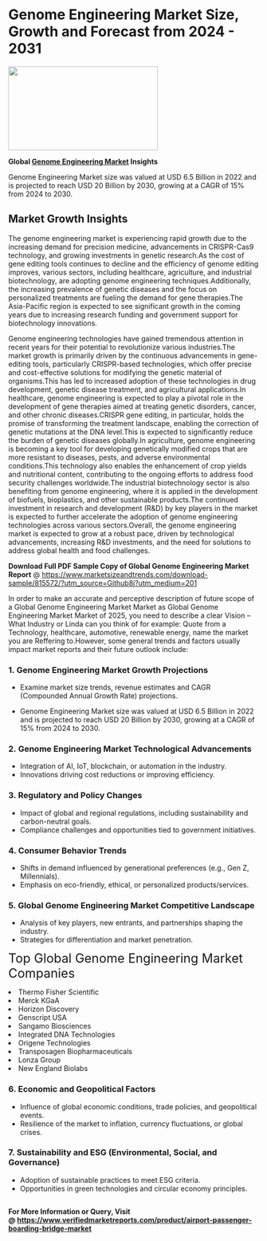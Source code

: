 <H1>Genome Engineering Market Size, Growth and Forecast from 2024 - 2031</H1><img class="aligncenter size-medium wp-image-584254" src="https://thirdeyenews.in/wp-content/uploads/2024/09/Global-Market-Research-300x168.jpeg" alt="" width="300" height="168" /><p><strong>Global&nbsp;<a href="https://www.marketsizeandtrends.com/download-sample/815572/?utm_source=Github8j?utm_medium=201">Genome Engineering Market</a> Insights</strong></p><p>Genome Engineering Market size was valued at USD 6.5 Billion in 2022 and is projected to reach USD 20 Billion by 2030, growing at a CAGR of 15% from 2024 to 2030.</p><p><h2>Market Growth Insights</h2> <p>The genome engineering market is experiencing rapid growth due to the increasing demand for precision medicine, advancements in CRISPR-Cas9 technology, and growing investments in genetic research.As the cost of gene editing tools continues to decline and the efficiency of genome editing improves, various sectors, including healthcare, agriculture, and industrial biotechnology, are adopting genome engineering techniques.Additionally, the increasing prevalence of genetic diseases and the focus on personalized treatments are fueling the demand for gene therapies.The Asia-Pacific region is expected to see significant growth in the coming years due to increasing research funding and government support for biotechnology innovations.</p> <p>Genome engineering technologies have gained tremendous attention in recent years for their potential to revolutionize various industries.The market growth is primarily driven by the continuous advancements in gene-editing tools, particularly CRISPR-based technologies, which offer precise and cost-effective solutions for modifying the genetic material of organisms.This has led to increased adoption of these technologies in drug development, genetic disease treatment, and agricultural applications.In healthcare, genome engineering is expected to play a pivotal role in the development of gene therapies aimed at treating genetic disorders, cancer, and other chronic diseases.CRISPR gene editing, in particular, holds the promise of transforming the treatment landscape, enabling the correction of genetic mutations at the DNA level.This is expected to significantly reduce the burden of genetic diseases globally.In agriculture, genome engineering is becoming a key tool for developing genetically modified crops that are more resistant to diseases, pests, and adverse environmental conditions.This technology also enables the enhancement of crop yields and nutritional content, contributing to the ongoing efforts to address food security challenges worldwide.The industrial biotechnology sector is also benefiting from genome engineering, where it is applied in the development of biofuels, bioplastics, and other sustainable products.The continued investment in research and development (R&D) by key players in the market is expected to further accelerate the adoption of genome engineering technologies across various sectors.Overall, the genome engineering market is expected to grow at a robust pace, driven by technological advancements, increasing R&D investments, and the need for solutions to address global health and food challenges.<p><span class=""><strong>Download Full PDF Sample Copy of Global Genome Engineering Market Report</strong> @ <a href="https://www.marketsizeandtrends.com/download-sample/815572/?utm_source=Github8j?utm_medium=201" target="_blank">https://www.marketsizeandtrends.com/download-sample/815572/?utm_source=Github8j?utm_medium=201</a></span></p><p>In order to make an accurate and perceptive description of future scope of a Global&nbsp;Genome Engineering Market Market as Global&nbsp;Genome Engineering Market Market of 2025, you need to describe a clear Vision &ndash; What Industry or Linda can you think of for example: Quote from a Technology, healthcare, automotive, renewable energy, name the market you are Reffering to.However, some general trends and factors usually impact market reports and their future outlook include:</p><h3>1.&nbsp;<strong>Genome Engineering Market Growth Projections</strong></h3><ul><li>Examine market size trends, revenue estimates and CAGR (Compounded Annual Growth Rate) projections.</li><li><p>Genome Engineering Market size was valued at USD 6.5 Billion in 2022 and is projected to reach USD 20 Billion by 2030, growing at a CAGR of 15% from 2024 to 2030.</p></li></ul><h3>2.&nbsp;<strong>Genome Engineering Market Technological Advancements</strong></h3><ul><li>Integration of AI, IoT, blockchain, or automation in the industry.</li><li>Innovations driving cost reductions or improving efficiency.</li></ul><h3>3.&nbsp;<strong>Regulatory and Policy Changes</strong></h3><ul><li>Impact of global and regional regulations, including sustainability and carbon-neutral goals.</li><li>Compliance challenges and opportunities tied to government initiatives.</li></ul><h3>4.&nbsp;<strong>Consumer Behavior Trends</strong></h3><ul><li>Shifts in demand influenced by generational preferences (e.g., Gen Z, Millennials).</li><li>Emphasis on eco-friendly, ethical, or personalized products/services.</li></ul><h3>5.&nbsp;<strong>Global Genome Engineering Market Competitive Landscape</strong></h3><ul><li>Analysis of key players, new entrants, and partnerships shaping the industry.</li><li>Strategies for differentiation and market penetration.</li></ul><p data-pm-slice="1 1 []"><span style="color: inherit; font-family: inherit; font-size: 25px;">Top Global Genome Engineering Market Companies</span></p><div class="" data-test-id=""><p><li>Thermo Fisher Scientific</li><li> Merck KGaA</li><li> Horizon Discovery</li><li> Genscript USA</li><li> Sangamo Biosciences</li><li> Integrated DNA Technologies</li><li> Origene Technologies</li><li> Transposagen Biopharmaceuticals</li><li> Lonza Group</li><li> New England Biolabs</li></p></div><h3>6.&nbsp;<strong>Economic and Geopolitical Factors</strong></h3><ul><li>Influence of global economic conditions, trade policies, and geopolitical events.</li><li>Resilience of the market to inflation, currency fluctuations, or global crises.</li></ul><h3>7.&nbsp;<strong>Sustainability and ESG (Environmental, Social, and Governance)</strong></h3><ul><li>Adoption of sustainable practices to meet ESG criteria.</li><li>Opportunities in green technologies and circular economy principles.</li></ul><h2><strong style="font-size: 14px;">For More Information or Query, Visit @&nbsp;</strong><a style="background-color: #ffffff; font-size: 14px;" href="https://www.marketsizeandtrends.com/report/genome-engineering-market/" target="_blank">https://www.verifiedmarketreports.com/product/airport-passenger-boarding-bridge-market</a></h2>